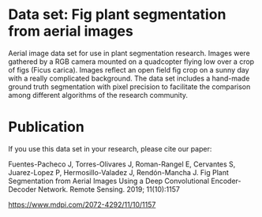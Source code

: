 # Data set: Fig plant segmentation from aerial images

Aerial image data set for use in plant segmentation research. Images were gathered by a RGB camera mounted on a quadcopter flying low over a crop of figs (Ficus carica). Images reflect an open field fig crop on a sunny day with a really complicated background. The data set includes a hand-made ground truth segmentation with pixel precision to facilitate the comparison among different algorithms of the research community.  


# Publication

If you use this data set in your research, please cite our paper:

Fuentes-Pacheco J, Torres-Olivares J, Roman-Rangel E, Cervantes S, Juarez-Lopez P, Hermosillo-Valadez J, Rendón-Mancha J. Fig Plant Segmentation from Aerial Images Using a Deep Convolutional Encoder-Decoder Network. Remote Sensing. 2019; 11(10):1157

https://www.mdpi.com/2072-4292/11/10/1157

